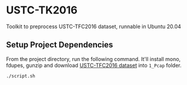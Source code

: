 # USTC-TK2016

Toolkit to preprocess USTC-TFC2016 dataset, runnable in Ubuntu 20.04

## Setup Project Dependencies
From the project directory, run the following command. It'll install mono, fdupes, gunzip and download [USTC-TFC2016 dataset](https://github.com/yungshenglu/USTC-TFC2016.git)  into `1_Pcap` folder.

`./script.sh`
